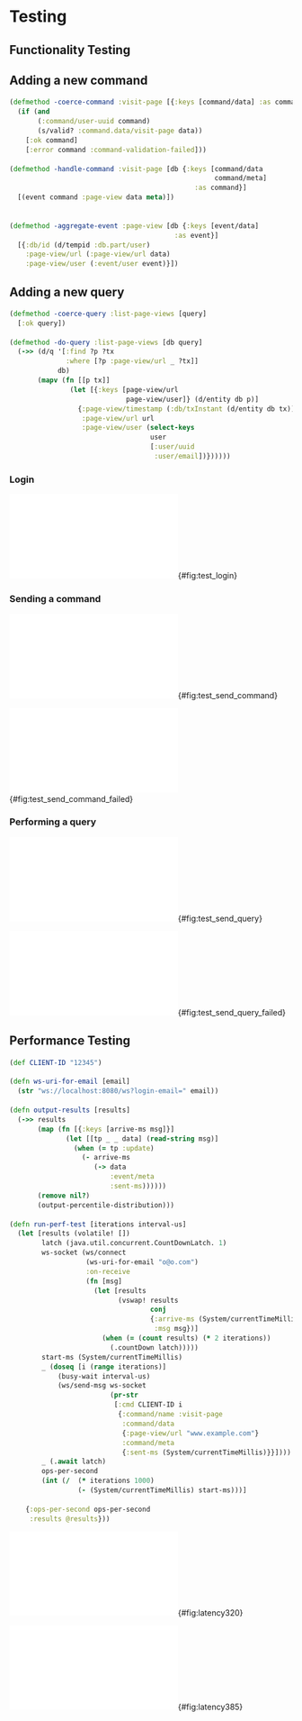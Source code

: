 # Testing

## Functionality Testing

## Adding a new command

```clojure
(defmethod -coerce-command :visit-page [{:keys [command/data] :as command}]
  (if (and
       (:command/user-uuid command)
       (s/valid? :command.data/visit-page data))
    [:ok command]
    [:error command :command-validation-failed]))

(defmethod -handle-command :visit-page [db {:keys [command/data
                                                   command/meta]
                                              :as command}]
  [(event command :page-view data meta)])
  
  
(defmethod -aggregate-event :page-view [db {:keys [event/data]
                                         :as event}]
  [{:db/id (d/tempid :db.part/user)
    :page-view/url (:page-view/url data)
    :page-view/user (:event/user event)}])
```

## Adding a new query

```clojure
(defmethod -coerce-query :list-page-views [query]
  [:ok query])

(defmethod -do-query :list-page-views [db query]
  (->> (d/q '[:find ?p ?tx
              :where [?p :page-view/url _ ?tx]]
            db)
       (mapv (fn [[p tx]]
               (let [{:keys [page-view/url
                             page-view/user]} (d/entity db p)]
                 {:page-view/timestamp (:db/txInstant (d/entity db tx))
                  :page-view/url url
                  :page-view/user (select-keys
                                   user
                                   [:user/uuid
                                    :user/email])})))))
```

### Login

![Login test.](figures/test_login.pdf){#fig:test_login}

### Sending a command

![Send command.](figures/test_send_command.pdf){#fig:test_send_command}

![Send incorrect command.](figures/test_send_command_failed.pdf){#fig:test_send_command_failed}

### Performing a query

![Send query.](figures/test_send_query.pdf){#fig:test_send_query}

![Send incorrect query.](figures/test_query_failed.pdf){#fig:test_send_query_failed}

## Performance Testing

```clojure
(def CLIENT-ID "12345")

(defn ws-uri-for-email [email]
  (str "ws://localhost:8080/ws?login-email=" email))

(defn output-results [results]
  (->> results
       (map (fn [{:keys [arrive-ms msg]}]
              (let [[tp _ _ data] (read-string msg)]
                (when (= tp :update)
                  (- arrive-ms
                     (-> data
                         :event/meta
                         :sent-ms))))))
       (remove nil?)
       (output-percentile-distribution)))

(defn run-perf-test [iterations interval-us]
  (let [results (volatile! [])
        latch (java.util.concurrent.CountDownLatch. 1)
        ws-socket (ws/connect
                   (ws-uri-for-email "o@o.com")
                   :on-receive
                   (fn [msg]
                     (let [results
                           (vswap! results
                                   conj
                                   {:arrive-ms (System/currentTimeMillis)
                                    :msg msg})]
                       (when (= (count results) (* 2 iterations))
                         (.countDown latch)))))
        start-ms (System/currentTimeMillis)
        _ (doseq [i (range iterations)]
            (busy-wait interval-us)
            (ws/send-msg ws-socket
                         (pr-str
                          [:cmd CLIENT-ID i
                           {:command/name :visit-page
                            :command/data
                            {:page-view/url "www.example.com"}
                            :command/meta
                            {:sent-ms (System/currentTimeMillis)}}])))
        _ (.await latch)
        ops-per-second
        (int (/  (* iterations 1000)
                 (- (System/currentTimeMillis) start-ms)))]

    {:ops-per-second ops-per-second
     :results @results}))

```

![Latency percentile distribution for 320 ops/s.](figures/latency320.pdf){#fig:latency320}

![Latency percentile distribution for 385 ops/s.](figures/latency385.pdf){#fig:latency385}

